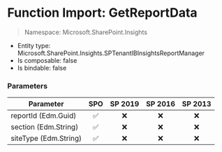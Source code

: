 # Function Import: GetReportData

> Namespace: Microsoft.SharePoint.Insights

- Entity type: Microsoft.SharePoint.Insights.SPTenantIBInsightsReportManager
- Is composable: false
- Is bindable: false

### Parameters

Parameter | SPO | SP 2019 | SP 2016 | SP 2013
----------|:---:|:-------:|:-------:|:-------:
reportId (Edm.Guid) | ✅ | ❌ | ❌ | ❌
section (Edm.String) | ✅ | ❌ | ❌ | ❌
siteType (Edm.String) | ✅ | ❌ | ❌ | ❌